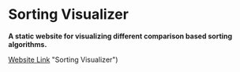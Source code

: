 # Sorting Visualizer

**A static website for visualizing different comparison based sorting algorithms.**

[Website Link](https://asalkar07.github.io/Sorting-Visualizer/) "Sorting Visualizer")
